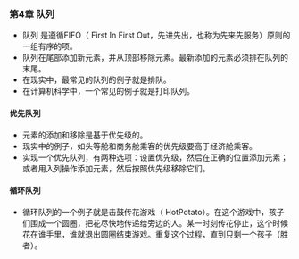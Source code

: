 ### 第4章 队列

* 队列 是遵循FIFO（ First In First Out，先进先出，也称为先来先服务）原则的一组有序的项。
* 队列在尾部添加新元素，并从顶部移除元素。最新添加的元素必须排在队列的末尾。
* 在现实中，最常见的队列的例子就是排队。
* 在计算机科学中，一个常见的例子就是打印队列。

#### 优先队列

* 元素的添加和移除是基于优先级的。
* 现实中的例子，如头等舱和商务舱乘客的优先级要高于经济舱乘客。
* 实现一个优先队列，有两种选项：设置优先级，然后在正确的位置添加元素；或者用入列操作添加元素，然后按照优先级移除它们。

#### 循环队列

* 循环队列的一个例子就是击鼓传花游戏（ HotPotato）。在这个游戏中，孩子们围成一个圆圈，把花尽快地传递给旁边的人。某一时刻传花停止，这个时候花在谁手里，谁就退出圆圈结束游戏。重复这个过程，直到只剩一个孩子（胜者）。